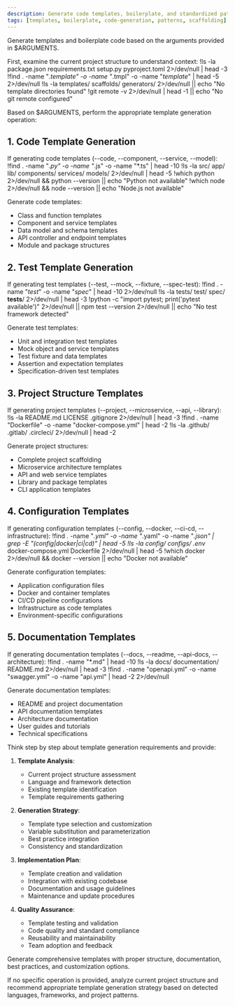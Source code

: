 ```yaml
---
description: Generate code templates, boilerplate, and standardized patterns for consistent development practices
tags: [templates, boilerplate, code-generation, patterns, scaffolding]
---
```


Generate templates and boilerplate code based on the arguments provided in $ARGUMENTS.

First, examine the current project structure to understand context:
!ls -la package.json requirements.txt setup.py pyproject.toml 2>/dev/null | head -3
!find . -name "*.template" -o -name "*.tmpl" -o -name "*template*" | head -5 2>/dev/null
!ls -la templates/ scaffolds/ generators/ 2>/dev/null || echo "No template directories found"
!git remote -v 2>/dev/null | head -1 || echo "No git remote configured"

Based on $ARGUMENTS, perform the appropriate template generation operation:

## 1. Code Template Generation

If generating code templates (--code, --component, --service, --model):
!find . -name "*.py" -o -name "*.js" -o -name "*.ts" | head -10
!ls -la src/ app/ lib/ components/ services/ models/ 2>/dev/null | head -5
!which python 2>/dev/null && python --version || echo "Python not available"
!which node 2>/dev/null && node --version || echo "Node.js not available"

Generate code templates:
- Class and function templates
- Component and service templates
- Data model and schema templates
- API controller and endpoint templates
- Module and package structures

## 2. Test Template Generation

If generating test templates (--test, --mock, --fixture, --spec-test):
!find . -name "*test*" -o -name "*spec*" | head -10 2>/dev/null
!ls -la tests/ test/ spec/ __tests__/ 2>/dev/null | head -3
!python -c "import pytest; print('pytest available')" 2>/dev/null || npm test --version 2>/dev/null || echo "No test framework detected"

Generate test templates:
- Unit and integration test templates
- Mock object and service templates
- Test fixture and data templates
- Assertion and expectation templates
- Specification-driven test templates

## 3. Project Structure Templates

If generating project templates (--project, --microservice, --api, --library):
!ls -la README.md LICENSE .gitignore 2>/dev/null | head -3
!find . -name "Dockerfile" -o -name "docker-compose.yml" | head -2
!ls -la .github/ .gitlab/ .circleci/ 2>/dev/null | head -2

Generate project structures:
- Complete project scaffolding
- Microservice architecture templates
- API and web service templates
- Library and package templates
- CLI application templates

## 4. Configuration Templates

If generating configuration templates (--config, --docker, --ci-cd, --infrastructure):
!find . -name "*.yml" -o -name "*.yaml" -o -name "*.json" | grep -E "(config|docker|ci|cd)" | head -5
!ls -la config/ configs/ .env* docker-compose.yml Dockerfile 2>/dev/null | head -5
!which docker 2>/dev/null && docker --version || echo "Docker not available"

Generate configuration templates:
- Application configuration files
- Docker and container templates
- CI/CD pipeline configurations
- Infrastructure as code templates
- Environment-specific configurations

## 5. Documentation Templates

If generating documentation templates (--docs, --readme, --api-docs, --architecture):
!find . -name "*.md" | head -10
!ls -la docs/ documentation/ README.md 2>/dev/null | head -3
!find . -name "openapi.yml" -o -name "swagger.yml" -o -name "api.yml" | head -2 2>/dev/null

Generate documentation templates:
- README and project documentation
- API documentation templates
- Architecture documentation
- User guides and tutorials
- Technical specifications

Think step by step about template generation requirements and provide:

1. **Template Analysis**:
   - Current project structure assessment
   - Language and framework detection
   - Existing template identification
   - Template requirements gathering

2. **Generation Strategy**:
   - Template type selection and customization
   - Variable substitution and parameterization
   - Best practice integration
   - Consistency and standardization

3. **Implementation Plan**:
   - Template creation and validation
   - Integration with existing codebase
   - Documentation and usage guidelines
   - Maintenance and update procedures

4. **Quality Assurance**:
   - Template testing and validation
   - Code quality and standard compliance
   - Reusability and maintainability
   - Team adoption and feedback

Generate comprehensive templates with proper structure, documentation, best practices, and customization options.

If no specific operation is provided, analyze current project structure and recommend appropriate template generation strategy based on detected languages, frameworks, and project patterns.

